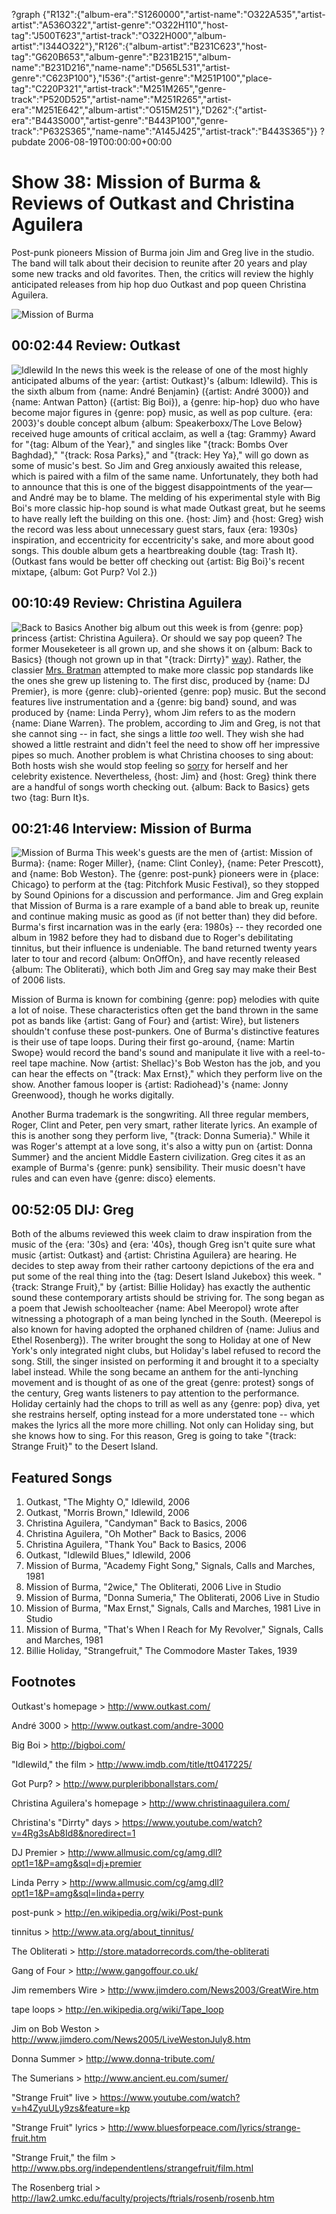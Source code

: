 ?graph {"R132":{"album-era":"S1260000","artist-name":"O322A535","artist-artist":"A536O322","artist-genre":"O322H110","host-tag":"J500T623","artist-track":"O322H000","album-artist":"I344O322"},"R126":{"album-artist":"B231C623","host-tag":"G620B653","album-genre":"B231B215","album-name":"B231D216","name-name":"D565L531","artist-genre":"C623P100"},"I536":{"artist-genre":"M251P100","place-tag":"C220P321","artist-track":"M251M265","genre-track":"P520D525","artist-name":"M251R265","artist-era":"M251E642","album-artist":"O515M251"},"D262":{"artist-era":"B443S000","artist-genre":"B443P100","genre-track":"P632S365","name-name":"A145J425","artist-track":"B443S365"}}
?pubdate 2006-08-19T00:00:00+00:00

# Show 38: Mission of Burma & Reviews of Outkast and Christina Aguilera
Post-punk pioneers Mission of Burma join Jim and Greg live in the studio. The band will talk about their decision to reunite after 20 years and play some new tracks and old favorites. Then, the critics will review the highly anticipated releases from hip hop duo Outkast and pop queen Christina Aguilera.

![Mission of Burma](http://static.soundopinions.org/images/2006/missionofburma.jpg)

## 00:02:44 Review: Outkast
![Idlewild](https://sound-images.s3.amazonaws.com/images/2016/outkast.jpg)
In the news this week is the release of one of the most highly anticipated albums of the year: {artist: Outkast}'s {album: Idlewild}. This is the sixth album from {name: André Benjamin} ({artist: André 3000}) and {name: Antwan Patton} ({artist: Big Boi}), a {genre: hip-hop} duo who have become major figures in {genre: pop} music, as well as pop culture. {era: 2003}'s double concept album {album: Speakerboxx/The Love Below} received huge amounts of critical acclaim, as well a {tag: Grammy} Award for "{tag: Album of the Year}," and singles like "{track: Bombs Over Baghdad}," "{track: Rosa Parks}," and "{track: Hey Ya}," will go down as some of music's best. So Jim and Greg anxiously awaited this release, which is paired with a film of the same name. Unfortunately, they both had to announce that this is one of the biggest disappointments of the year—and André may be to blame. The melding of his experimental style with Big Boi's more classic hip-hop sound is what made Outkast great, but he seems to have really left the building on this one. {host: Jim} and {host: Greg} wish the record was less about unnecessary guest stars, faux {era: 1930s} inspiration, and eccentricity for eccentricity's sake, and more about good songs. This double album gets a heartbreaking double {tag: Trash It}. (Outkast fans would be better off checking out {artist: Big Boi}'s recent mixtape, {album: Got Purp? Vol 2.})

## 00:10:49 Review: Christina Aguilera
![Back to Basics](http://is1.mzstatic.com/image/thumb/Music/v4/8b/8d/66/8b8d666b-b1ed-288e-d83b-df33ab5301cf/source/600x600bb.jpg "259398/388150154")
Another big album out this week is from {genre: pop} princess {artist: Christina Aguilera}. Or should we say pop queen? The former Mouseketeer is all grown up, and she shows it on {album: Back to Basics} (though not grown up in that "{track: Dirrty}" [way](https://www.youtube.com/watch?v=4Rg3sAb8Id8&noredirect=1)). Rather, the classier [Mrs. Bratman](http://www.people.com/people/article/0,,1131176,00.html) attempted to make more classic pop standards like the ones she grew up listening to. The first disc, produced by {name: DJ Premier}, is more {genre: club}-oriented {genre: pop} music. But the second features live instrumentation and a {genre: big band} sound, and was produced by {name: Linda Perry}, whom Jim refers to as the modern {name: Diane Warren}. The problem, according to Jim and Greg, is not that she cannot sing -- in fact, she sings a little *too* well. They wish she had showed a little restraint and didn't feel the need to show off her impressive pipes so much. Another problem is what Christina chooses to sing about: Both hosts wish she would stop feeling so [sorry](http://www.sing365.com/music/lyric.nsf/Here-To-Stay-lyrics-Christina-Aguilera/FE1101722E5A3219482571C10005B223) for herself and her celebrity existence. Nevertheless, {host: Jim} and {host: Greg} think there are a handful of songs worth checking out. {album: Back to Basics} gets two {tag: Burn It}s.

## 00:21:46 Interview: Mission of Burma
![Mission of Burma](http://sound-images.s3.amazonaws.com/images/2006/burma.jpg)
This week's guests are the men of {artist: Mission of Burma}: {name: Roger Miller}, {name: Clint Conley}, {name: Peter Prescott}, and {name: Bob Weston}. The {genre: post-punk} pioneers were in {place: Chicago} to perform at the {tag: Pitchfork Music Festival}, so they stopped by Sound Opinions for a discussion and performance. Jim and Greg explain that Mission of Burma is a rare example of a band able to break up, reunite and continue making music as good as (if not better than) they did before. Burma's first incarnation was in the early {era: 1980s} -- they recorded one album in 1982 before they had to disband due to Roger's debilitating tinnitus, but their influence is undeniable. The band returned twenty years later to tour and record {album: OnOffOn}, and have recently released {album: The Obliterati}, which both Jim and Greg say may make their Best of 2006 lists.

Mission of Burma is known for combining {genre: pop} melodies with quite a lot of noise. These characteristics often get the band thrown in the same pot as bands like {artist: Gang of Four} and {artist: Wire}, but listeners shouldn't confuse these post-punkers. One of Burma's distinctive features is their use of tape loops. During their first go-around, {name: Martin Swope} would record the band's sound and manipulate it live with a reel-to-reel tape machine. Now {artist: Shellac}'s Bob Weston has the job, and you can hear the effects on "{track: Max Ernst}," which they perform live on the show. Another famous looper is {artist: Radiohead}'s {name: Jonny Greenwood}, though he works digitally. 

Another Burma trademark is the songwriting. All three regular members, Roger, Clint and Peter, pen very smart, rather literate lyrics. An example of this is another song they perform live, "{track: Donna Sumeria}." While it was Roger's attempt at a love song, it's also a witty pun on {artist: Donna Summer} and the ancient Middle Eastern civilization. Greg cites it as an example of Burma's {genre: punk} sensibility. Their music doesn't have rules and can even have {genre: disco} elements.

## 00:52:05 DIJ: Greg
Both of the albums reviewed this week claim to draw inspiration from the music of the {era: '30s} and {era: '40s}, though Greg isn't quite sure what music {artist: Outkast} and {artist: Christina Aguilera} are hearing. He decides to step away from their rather cartoony depictions of the era and put some of the real thing into the {tag: Desert Island Jukebox} this week. "{track: Strange Fruit}," by {artist: Billie Holiday} has exactly the authentic sound these contemporary artists should be striving for. The song began as a poem that Jewish schoolteacher {name: Abel Meeropol} wrote after witnessing a photograph of a man being lynched in the South. (Meerepol is also known for having adopted the orphaned children of {name: Julius and Ethel Rosenberg}). The writer brought the song to Holiday at one of New York's only integrated night clubs, but Holiday's label refused to record the song. Still, the singer insisted on performing it and brought it to a specialty label instead. While the song became an anthem for the anti-lynching movement and is thought of as one of the great {genre: protest} songs of the century, Greg wants listeners to pay attention to the performance. Holiday certainly had the chops to trill as well as any {genre: pop} diva, yet she restrains herself, opting instead for a more understated tone -- which makes the lyrics all the more more chilling. Not only can Holiday sing, but she knows how to sing. For this reason, Greg is going to take "{track: Strange Fruit}" to the Desert Island.


## Featured Songs
1. Outkast, "The Mighty O," Idlewild, 2006
2. Outkast, "Morris Brown," Idlewild, 2006
3. Christina Aguilera, "Candyman" Back to Basics, 2006
4. Christina Aguilera, "Oh Mother" Back to Basics, 2006
5. Christina Aguilera, "Thank You" Back to Basics, 2006
6. Outkast, "Idlewild Blues," Idlewild, 2006
7. Mission of Burma, "Academy Fight Song," Signals, Calls and Marches, 1981
8. Mission of Burma, "2wice," The Obliterati, 2006 Live in Studio
9. Mission of Burma, "Donna Sumeria," The Obliterati, 2006 Live in Studio
10. Mission of Burma, "Max Ernst," Signals, Calls and Marches, 1981 Live in Studio
11. Mission of Burma, "That's When I Reach for My Revolver," Signals, Calls and Marches, 1981
12. Billie Holiday, "Strangefruit," The Commodore Master Takes, 1939

## Footnotes
Outkast's homepage > http://www.outkast.com/

André 3000 > http://www.outkast.com/andre-3000

Big Boi > http://bigboi.com/

"Idlewild," the film > http://www.imdb.com/title/tt0417225/

Got Purp? > http://www.purpleribbonallstars.com/

Christina Aguilera's homepage > http://www.christinaaguilera.com/

Christina's "Dirrty" days > https://www.youtube.com/watch?v=4Rg3sAb8Id8&noredirect=1

DJ Premier > http://www.allmusic.com/cg/amg.dll?opt1=1&P=amg&sql=dj+premier

Linda Perry > http://www.allmusic.com/cg/amg.dll?opt1=1&P=amg&sql=linda+perry

post-punk > http://en.wikipedia.org/wiki/Post-punk

tinnitus > http://www.ata.org/about_tinnitus/

The Obliterati > http://store.matadorrecords.com/the-obliterati

Gang of Four > http://www.gangoffour.co.uk/

Jim remembers Wire > http://www.jimdero.com/News2003/GreatWire.htm

tape loops > http://en.wikipedia.org/wiki/Tape_loop

Jim on Bob Weston > http://www.jimdero.com/News2005/LiveWestonJuly8.htm

Donna Summer > http://www.donna-tribute.com/

The Sumerians > http://www.ancient.eu.com/sumer/

"Strange Fruit" live > https://www.youtube.com/watch?v=h4ZyuULy9zs&feature=kp

"Strange Fruit" lyrics > http://www.bluesforpeace.com/lyrics/strange-fruit.htm

"Strange Fruit," the film > http://www.pbs.org/independentlens/strangefruit/film.html

The Rosenberg trial > http://law2.umkc.edu/faculty/projects/ftrials/rosenb/rosenb.htm
